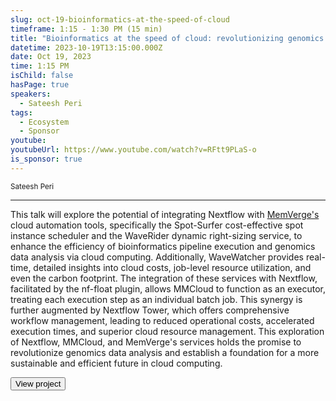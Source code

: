 ```yaml
---
slug: oct-19-bioinformatics-at-the-speed-of-cloud
timeframe: 1:15 - 1:30 PM (15 min)
title: "Bioinformatics at the speed of cloud: revolutionizing genomics with Nextflow and MMCloud"
datetime: 2023-10-19T13:15:00.000Z
date: Oct 19, 2023
time: 1:15 PM
isChild: false
hasPage: true
speakers:
  - Sateesh Peri
tags:
  - Ecosystem
  - Sponsor
youtube:
youtubeUrl: https://www.youtube.com/watch?v=RFtt9PLaS-o
is_sponsor: true
---
```

<div className="mb-4">
  <small className="typo-small">
    Sateesh Peri
  </small>
</div>

<hr className="border-t border-gray-50 mb-4 opacity-20" />

This talk will explore the potential of integrating Nextflow with [MemVerge's](https://memverge.com/) cloud automation tools, specifically the Spot-Surfer cost-effective spot instance scheduler and the WaveRider dynamic right-sizing service, to enhance the efficiency of bioinformatics pipeline execution and genomics data analysis via cloud computing. Additionally, WaveWatcher provides real-time, detailed insights into cloud costs, job-level resource utilization, and even the carbon footprint. The integration of these services with Nextflow, facilitated by the nf-float plugin, allows MMCloud to function as an executor, treating each execution step as an individual batch job. This synergy is further augmented by Nextflow Tower, which offers comprehensive workflow management, leading to reduced operational costs, accelerated execution times, and superior cloud resource management. This exploration of Nextflow, MMCloud, and MemVerge's services holds the promise to revolutionize genomics data analysis and establish a foundation for a more sustainable and efficient future in cloud computing.

<div>
  <Button to="https://memverge.com/" variant="secondary" size="md" arrow>
    View project
  </Button>
</div>
